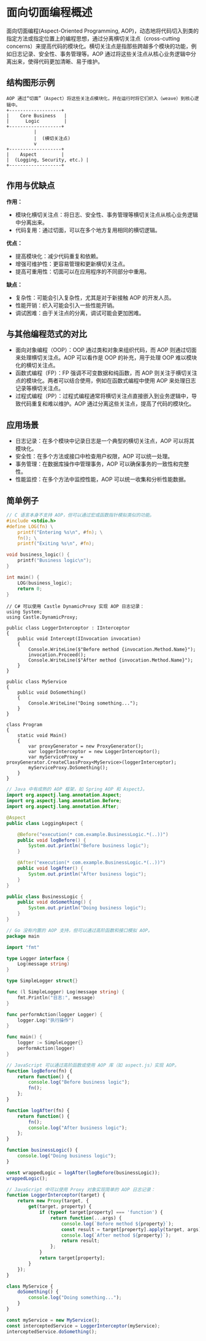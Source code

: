 # 面向切面编程概述

  面向切面编程(Aspect-Oriented Programming, AOP)，动态地将代码切入到类的指定方法或指定位置上的编程思想，通过分离横切关注点（cross-cutting concerns）来提高代码的模块化。横切关注点是指那些跨越多个模块的功能，例如日志记录、安全性、事务管理等。AOP 通过将这些关注点从核心业务逻辑中分离出来，使得代码更加清晰、易于维护。

## 结构图形示例
```text
AOP 通过“切面”（Aspect）将这些关注点模块化，并在运行时将它们织入（weave）到核心逻辑中。
+-------------------+
|    Core Business   |
|      Logic         |
+-------------------+
          |
          |  (横切关注点)
          v
+-------------------+
|    Aspect         |
|  (Logging, Security, etc.) |
+-------------------+
```

## 作用与优缺点

  **作用：**
  - 模块化横切关注点：将日志、安全性、事务管理等横切关注点从核心业务逻辑中分离出来。
  - 代码复用：通过切面，可以在多个地方复用相同的横切逻辑。

 **优点：**
  - 提高模块化：减少代码重复和依赖。
  - 增强可维护性：更容易管理和更新横切关注点。
  - 提高可重用性：切面可以在应用程序的不同部分中重用。

 **缺点：**
  - 复杂性：可能会引入复杂性，尤其是对于新接触 AOP 的开发人员。
  - 性能开销：织入可能会引入一些性能开销。
  - 调试困难：由于关注点的分离，调试可能会更加困难。

## 与其他编程范式的对比
  - 面向对象编程（OOP）：OOP 通过类和对象来组织代码，而 AOP 则通过切面来处理横切关注点。AOP 可以看作是 OOP 的补充，用于处理 OOP 难以模块化的横切关注点。
  - 函数式编程（FP）：FP 强调不可变数据和纯函数，而 AOP 则关注于横切关注点的模块化。两者可以结合使用，例如在函数式编程中使用 AOP 来处理日志记录等横切关注点。
  - 过程式编程（PP）：过程式编程通常将横切关注点直接嵌入到业务逻辑中，导致代码重复和难以维护。AOP 通过分离这些关注点，提高了代码的模块化。

## 应用场景
  - 日志记录：在多个模块中记录日志是一个典型的横切关注点，AOP 可以将其模块化。
  - 安全性：在多个方法或接口中检查用户权限，AOP 可以统一处理。
  - 事务管理：在数据库操作中管理事务，AOP 可以确保事务的一致性和完整性。
  - 性能监控：在多个方法中监控性能，AOP 可以统一收集和分析性能数据。

## 简单例子
```c
// C 语言本身不支持 AOP，但可以通过宏或函数指针模拟类似的功能。
#include <stdio.h>
#define LOG(fn) \
    printf("Entering %s\n", #fn); \
    fn(); \
    printf("Exiting %s\n", #fn);

void business_logic() {
    printf("Business logic\n");
}

int main() {
    LOG(business_logic);
    return 0;
}
```

```CSharp
// C# 可以使用 Castle DynamicProxy 实现 AOP 日志记录：
using System;
using Castle.DynamicProxy;

public class LoggerInterceptor : IInterceptor
{
    public void Intercept(IInvocation invocation)
    {
        Console.WriteLine($"Before method {invocation.Method.Name}");
        invocation.Proceed();
        Console.WriteLine($"After method {invocation.Method.Name}");
    }
}

public class MyService
{
    public void DoSomething()
    {
        Console.WriteLine("Doing something...");
    }
}

class Program
{
    static void Main()
    {
        var proxyGenerator = new ProxyGenerator();
        var loggerInterceptor = new LoggerInterceptor();
        var myServiceProxy = proxyGenerator.CreateClassProxy<MyService>(loggerInterceptor);
        myServiceProxy.DoSomething();
    }
}
```

```java
// Java 中有成熟的 AOP 框架，如 Spring AOP 和 AspectJ。
import org.aspectj.lang.annotation.Aspect;
import org.aspectj.lang.annotation.Before;
import org.aspectj.lang.annotation.After;

@Aspect
public class LoggingAspect {

    @Before("execution(* com.example.BusinessLogic.*(..))")
    public void logBefore() {
        System.out.println("Before business logic");
    }

    @After("execution(* com.example.BusinessLogic.*(..))")
    public void logAfter() {
        System.out.println("After business logic");
    }
}

public class BusinessLogic {
    public void doSomething() {
        System.out.println("Doing business logic");
    }
}
```

```go
// Go 没有内置的 AOP 支持，但可以通过高阶函数和接口模拟 AOP。
package main

import "fmt"

type Logger interface {
    Log(message string)
}

type SimpleLogger struct{}

func (l SimpleLogger) Log(message string) {
    fmt.Println("日志:", message)
}

func performAction(logger Logger) {
    logger.Log("执行操作")
}

func main() {
    logger := SimpleLogger{}
    performAction(logger)
}
```

```js
// JavaScript 可以通过高阶函数或使用 AOP 库（如 aspect.js）实现 AOP。
function logBefore(fn) {
    return function() {
        console.log("Before business logic");
        fn();
    };
}

function logAfter(fn) {
    return function() {
        fn();
        console.log("After business logic");
    };
}

function businessLogic() {
    console.log("Doing business logic");
}

const wrappedLogic = logAfter(logBefore(businessLogic));
wrappedLogic();
```

```js
// JavaScript 中可以使用 Proxy 对象实现简单的 AOP 日志记录：
function LoggerInterceptor(target) {
    return new Proxy(target, {
        get(target, property) {
            if (typeof target[property] === 'function') {
                return function(...args) {
                    console.log(`Before method ${property}`);
                    const result = target[property].apply(target, args);
                    console.log(`After method ${property}`);
                    return result;
                };
            }
            return target[property];
        }
    });
}

class MyService {
    doSomething() {
        console.log("Doing something...");
    }
}

const myService = new MyService();
const interceptedService = LoggerInterceptor(myService);
interceptedService.doSomething();
```